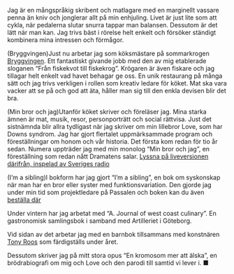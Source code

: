 Jag är en mångspråkig skribent och matlagare med en marginellt vassare penna än kniv och jonglerar allt på min enhjuling. Livet är just lite som att cykla, när pedalerna slutar snurra tappar man balansen. Dessutom är det lätt när man kan. Jag trivs bäst i rörelse helt enkelt och försöker ständigt kombinera mina intressen och förmågor.

(Bryggvingen)Just nu arbetar jag som köksmästare på sommarkrogen [Bryggvingen](http://www.bryggvingen.se/). Ett fantastiskt givande jobb med den av mig etablerade sloganen “Från fiskekvot till fiskekrog”. Krögaren är även fiskare och jag tillagar helt enkelt vad havet behagar ge oss. En unik restaurang på många sätt och jag trivs verkligen i rollen som kreativ ledare för köket. Mat ska vara vacker att se på och god att äta, håller man sig till den enkla devisen blir det bra.

(Min bror och jag)Utanför köket skriver och föreläser jag. Mina starka ämnen är mat, musik, resor, personporträtt och social rättvisa. Just det sistnämnda blir allra tydligast när jag skriver om min lillebror Love, som har Downs syndrom. Jag har gjort flertalet uppmärksammade program och föreställningar om honom och vår historia. Det första kom redan för tio år sedan. Numera uppträder jag med min monolog “Min bror och jag”, en föreställning som redan nått Dramatens salar. [Lyssna på liveversionen därifrån, inspelad av Sveriges radio](https://sverigesradio.se/sida/avsnitt/1006819?programid=4572)

(I’m a sibling)I bokform har jag gjort “I’m a sibling”, en bok om syskonskap när man har en bror eller syster med funktionsvariation. Den gjorde jag under min tid som projektledare på Passalen och boken kan du även [beställa där](http://passalen.se)

Under vintern har jag arbetat med “A. Journal of west coast culinary”. En gastronomisk samlingsbok i samband med Artilleriet i Göteborg.

Vid sidan av det arbetar jag med en barnbok tillsammans med konstnären [Tony Roos](http://www.tonyroos.se/) som färdigställs under året.

Dessutom skriver jag på mitt stora opus “En kromosom mer att älska”, en brödrabiografi om mig och Love och den parodi till samtid vi lever i. ■